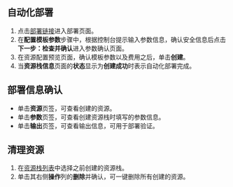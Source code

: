 ## 自动化部署
1. 点击[部署链接](https://ros.console.aliyun.com/region/stacks/create?templateUrl=https://ros-public-templates.oss-cn-hangzhou.aliyuncs.com/ros-templates/examples/elastic/jdk-dns-ssh-without-password-3-ecs.yml&hideStepRow=true&hideStackConfig=true&pageTitle=&isSimplified=true&balanceIntercept=true)进入部署页面。
2. 在**配置模板参数**步骤中，根据控制台提示输入参数信息，确认安全信息后点击**下一步：检查并确认**进入参数确认页面。
3. 在资源配置预览页面，确认模板参数以及费用之后，单击**创建**。
4. 当**资源栈信息**页面的**状态**显示为**创建成功**时表示自动化部署完成。

## 部署信息确认
- 单击**资源**页签，可查看创建的资源。
- 单击**参数**页签，可查看创建资源栈时填写的参数信息。
- 单击**输出**页签，可查看输出信息，可用于部署验证。

## 清理资源
1. 在[资源栈列表](https://ros.console.aliyun.com/region/stacks)中选择之前创建的资源栈。
2. 单击其右侧**操作**列的**删除**并确认，可一键删除所有创建的资源。

